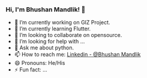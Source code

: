 ### Hi, I'm Bhushan Mandlik! 👋

- 🔭 I’m currently working on GIZ Project.
- 🌱 I’m currently learning Flutter.
- 👯 I’m looking to collaborate on opensource.
- 🤔 I’m looking for help with ...
- 💬 Ask me about python.
- 📫 How to reach me: [Linkedin - @Bhushan Mandlik](https://www.linkedin.com/in/bhushan-mandlik-51a1a519a/)
- 😄 Pronouns: He/His
- ⚡ Fun fact: ...
